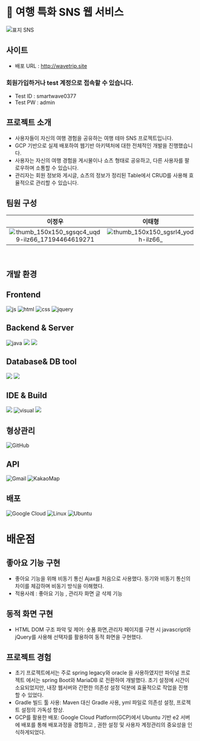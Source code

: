 # 🧳 여행 특화 SNS 웹 서비스 

![표지 SNS](https://github.com/user-attachments/assets/10024fb0-87d7-4f52-aab8-55e7dae16e35)

## 사이트
- 배포 URL : http://wavetrip.site
  
### 회원가입하거나 test 계정으로 접속할 수 있습니다.
- Test ID : smartwave0377
- Test PW : admin

## 프로젝트 소개

- 사용자들이 자신의 여행 경험을 공유하는 여행 테마 SNS 프로젝트입니다. 
- GCP 기반으로 실제 배포하여 웹기반 아키텍처에 대한 전체적인 개발을 진행했습니다.
- 사용자는 자신의 여행 경험을 게시물이나 쇼츠 형태로 공유하고, 다른 사용자를 팔로우하며 소통할 수 있습니다. 
- 관리자는 회원 정보와 게시글, 쇼츠의 정보가 정리된 Table에서 CRUD를 사용해 효율적으로 관리할 수 있습니다.

## 팀원 구성

<div align="center">

| **이정우** | **이태형** | **김도영** |
| :------: |  :------: | :------: |
| ![thumb_150x150_sgsqc4_uqd9-ilz66_17194464619271](https://github.com/user-attachments/assets/229964de-031f-461d-b270-1efb73333195)|![thumb_150x150_sgsrl4_yodh-ilz66_](https://github.com/user-attachments/assets/c50c3825-55ef-4b82-991d-6e5fb7a52847) |![thumb_150x150_sgsrbt_5zx9-ilz66_2024071600024](https://github.com/user-attachments/assets/c19e442c-d703-40ba-aa91-129ad521e5d6) |

</div>
<br>

## 개발 환경

## Frontend
![js](https://img.shields.io/badge/JavaScript-F7DF1E?style=for-the-badge&logo=JavaScript&logoColor=white)
![html](https://img.shields.io/badge/HTML5-E34F26?style=for-the-badge&logo=html5&logoColor=white)
![css](https://img.shields.io/badge/CSS3-1572B6?style=for-the-badge&logo=css3&logoColor=white)
![jquery](https://img.shields.io/badge/jQuery-0769AD?style=for-the-badge&logo=jquery&logoColor=white)
## Backend & Server     
![java](https://img.shields.io/badge/Java-ED8B00?style=for-the-badge&logo=openjdk&logoColor=white)
<img src="https://img.shields.io/badge/springboot-6DB33F?style=for-the-badge&logo=springboot&logoColor=white">
<img src="https://img.shields.io/badge/apache tomcat-F8DC75?style=for-the-badge&logo=apachetomcat&logoColor=white">
 ## Database& DB tool            
<img src="https://img.shields.io/badge/mariaDB-003545?style=for-the-badge&logo=mariaDB&logoColor=white"> <img src="https://img.shields.io/badge/dbeaver-382923?style=for-the-badge&logo=dbeaver&logoColor=white">
## IDE & Build  
<img src="https://img.shields.io/badge/intellij IDEA-000000?style=for-the-badge&logo=intellij IDEA&logoColor=white"> ![visual](https://img.shields.io/badge/Visual_Studio_Code-0078D4?style=for-the-badge&logo=visual%20studio%20code&logoColor=white)
<img src="https://img.shields.io/badge/gradle-02303A?style=for-the-badge&logo=gradle&logoColor=white">
## 형상관리 
![GitHub](https://img.shields.io/badge/github-%23121011.svg?style=for-the-badge&logo=github&logoColor=white)
## API
![Gmail](https://img.shields.io/badge/Gmail-D14836?style=for-the-badge&logo=gmail&logoColor=white)
![KakaoMap](https://img.shields.io/badge/kakao_Map-ffcd00.svg?style=for-the-badge&logo=kakaomap&logoColor=000000)
## 배포
![Google Cloud](https://img.shields.io/badge/Google_Cloud_Platform-%234285F4.svg?style=for-the-badge&logo=google-cloud-platform&logoColor=white)
![Linux](https://img.shields.io/badge/Linux-FCC624?style=for-the-badge&logo=linux&logoColor=black)
![Ubuntu](https://img.shields.io/badge/Ubuntu-E95420?style=for-the-badge&logo=ubuntu&logoColor=white)

# 배운점
   ## 좋아요 기능 구현
   - 좋아요 기능을 위해 비동기 통신 Ajax를 처음으로 사용했다. 동기와 비동기 통신의 차이를 체감하며 비동기 방식을 이해했다.
   - 적용사례 : 좋아요 기능 , 관리자 화면 글 삭제 기능
   ## 동적 화면 구현
   - HTML DOM 구조 파악 및 제어: 숏폼 화면,관리자 페이지를 구현 시 javascript와 jQuery를 사용해 선택자를 활용하여 동적 화면을 구현했다.
   ## 프로젝트 경험
   - 초기 프로젝트에서는 주로 spring legacy와 oracle 을 사용하였지만 파이널 프로젝트 에서는 spring Boot와 MariaDB 로 전환하여 개발했다. 초기 설정에 시간이 소요되었지만, 내장 웹서버와 간편한 의존성 설정 덕분에 효율적으로 작업을 진행 할 수 있었다.
   - Gradle 빌드 툴 사용: Maven 대신 Gradle 사용, yml 파일로 의존성 설정, 프로젝트 설정의 가독성 향상.
   - GCP를 활용한 배포: Google Cloud Platform(GCP)에서 Ubuntu 기반 e2 서버에 배포를 통해 배포과정을 경험하고 , 권한 설정 및 사용자 계정관리의 중요성을 인식하게되었다.

